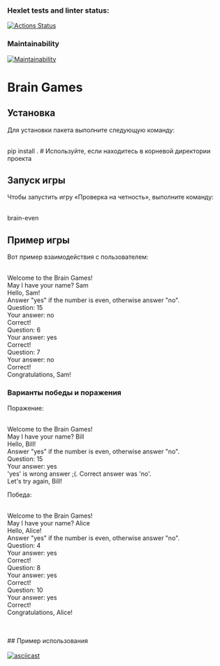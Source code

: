 ### Hexlet tests and linter status:
[![Actions Status](https://github.com/ukupnique/python-project-49/actions/workflows/hexlet-check.yml/badge.svg)](https://github.com/ukupnique/python-project-49/actions)

### Maintainability 
[![Maintainability](https://api.codeclimate.com/v1/badges/3bb09de06a71a4c624af/maintainability)](https://codeclimate.com/github/ukupnique/python-project-49/maintainability)

# Brain Games

## Установка

Для установки пакета выполните следующую команду:

<br>pip install . # Используйте, если находитесь в корневой директории проекта<br>


## Запуск игры

Чтобы запустить игру «Проверка на четность», выполните команду:

<br>brain-even<br>


## Пример игры

Вот пример взаимодействия с пользователем:

<br>Welcome to the Brain Games!<br>May I have your name? Sam<br>Hello, Sam!<br>Answer "yes" if the number is even, otherwise answer "no".<br>Question: 15<br>Your answer: no<br>Correct!<br>Question: 6<br>Your answer: yes<br>Correct!<br>Question: 7<br>Your answer: no<br>Correct!<br>Congratulations, Sam!<br>


### Варианты победы и поражения

Поражение:

<br>Welcome to the Brain Games!<br>May I have your name? Bill<br>Hello, Bill!<br>Answer "yes" if the number is even, otherwise answer "no".<br>Question: 15<br>Your answer: yes<br>'yes' is wrong answer ;(. Correct answer was 'no'.<br>Let's try again, Bill!<br>


Победа:

<br>Welcome to the Brain Games!<br>May I have your name? Alice<br>Hello, Alice!<br>Answer "yes" if the number is even, otherwise answer "no".<br>Question: 4<br>Your answer: yes<br>Correct!<br>Question: 8<br>Your answer: yes<br>Correct!<br>Question: 10<br>Your answer: yes<br>Correct!<br>Congratulations, Alice!<br>

<br><br>## Пример использования<br><br>[![asciicast](https://asciinema.org/a/F8QzddtUoDBb9qh3fr8kR479j.png)](https://asciinema.org/a/F8QzddtUoDBb9qh3fr8kR479j)<br>
